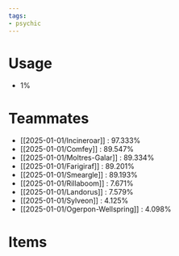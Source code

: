 ```yaml
---
tags:
- psychic
---
```

# Usage
- 1%
# Teammates
- [[2025-01-01/Incineroar]] : 97.333%
- [[2025-01-01/Comfey]] : 89.547%
- [[2025-01-01/Moltres-Galar]] : 89.334%
- [[2025-01-01/Farigiraf]] : 89.201%
- [[2025-01-01/Smeargle]] : 89.193%
- [[2025-01-01/Rillaboom]] : 7.671%
- [[2025-01-01/Landorus]] : 7.579%
- [[2025-01-01/Sylveon]] : 4.125%
- [[2025-01-01/Ogerpon-Wellspring]] : 4.098%
# Items